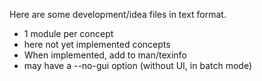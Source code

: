 Here are some development/idea files in text format.

- 1 module per concept
- here not yet implemented concepts
- When implemented, add to man/texinfo
- may have a --no-gui option (without UI, in batch mode)
